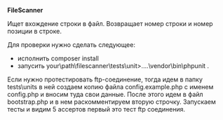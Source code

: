 **FileScanner**
 
Ищет вхождение строки в файл. Возвращает номер строки и номер позиции в строке.

Для проверки нужно сделать следующее:

- исполнить composer install 
- запусить your\path\filescanner\tests\unit>..\..\vendor\bin\phpunit .

Если нужно протестировать ftp-соединение, 
тогда идем в папку tests\units в ней создаем копию файла config.example.php с именем config.php и вносим туда свои данные. 
После этого идем в файл bootstrap.php и в нем раскомментируем вторую строчку. Запускаем тесты и видим 5 ассертов первый это тест ftp соединения.

